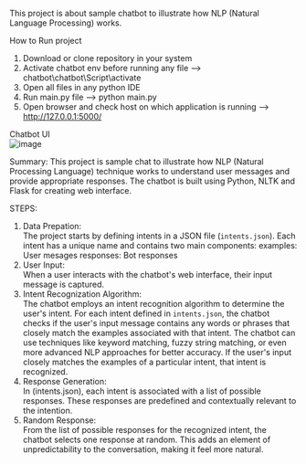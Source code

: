 This project is about sample chatbot to illustrate how NLP (Natural Language Processing) works.

How to Run project
1. Download or clone repository in your system 
2. Activate chatbot env before running any file
    --> chatbot\chatbot\Script\activate
3. Open all files in any python IDE
4. Run main.py file
   --> python main.py
5. Open browser and check host on which application is running
   --> http://127.0.0.1:5000/

Chatbot UI </br>
![image](https://github.com/vishnuSah/chatbot/assets/127580123/6dc6725b-1b5b-469d-a18d-25add19dea9a)


Summary:
This project is sample chat to illustrate how NLP (Natural Processing Language) technique works to understand user messages and provide appropriate responses. 
The chatbot is built using Python, NLTK and Flask for creating web interface.

STEPS: 
1. Data Prepation: </br>
  The project starts by defining intents in a JSON file (`intents.json`). Each intent has a unique name and contains two main components:
  examples: User mesages
  responses: Bot responses
2. User Input: </br>
When a user interacts with the chatbot's web interface, their input message is captured.
3. Intent Recognization Algorithm: </br>
The chatbot employs an intent recognition algorithm to determine the user's intent.
For each intent defined in `intents.json`, the chatbot checks if the user's input message contains any words or phrases that closely match the examples associated with that intent.
The chatbot can use techniques like keyword matching, fuzzy string matching, or even more advanced NLP approaches for better accuracy.
If the user's input closely matches the examples of a particular intent, that intent is recognized.
4. Response Generation: </br>
In (intents.json), each intent is associated with a list of possible responses. These responses are predefined and contextually relevant to the intention.
5. Random Response: </br>
From the list of possible responses for the recognized intent, the chatbot selects one response at random. This adds an element of unpredictability to the conversation, making it feel more natural.






